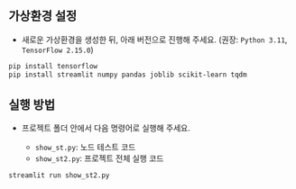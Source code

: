 ## 가상환경 설정

* 새로운 가상환경을 생성한 뒤, 아래 버전으로 진행해 주세요.
  (권장: `Python 3.11`, `TensorFlow 2.15.0`)

```bash
pip install tensorflow
pip install streamlit numpy pandas joblib scikit-learn tqdm
```

## 실행 방법

* 프로젝트 폴더 안에서 다음 명령어로 실행해 주세요.

  * `show_st.py`: 노드 테스트 코드
  * `show_st2.py`: 프로젝트 전체 실행 코드

```bash
streamlit run show_st2.py
```
